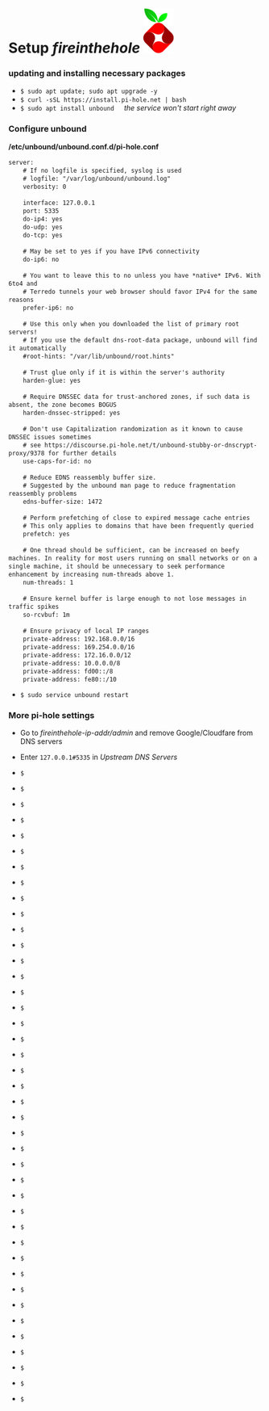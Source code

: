 # Setup *fireinthehole* ![fireinthehole! image](https://github.com/atheistd/atheistd.github.io/raw/master/assets/fireinthehole/fireinthehole.png)



### updating and installing necessary packages

 - `$ sudo apt update; sudo apt upgrade -y`
 - `$ curl -sSL https://install.pi-hole.net | bash`
 - `$ sudo apt install unbound` &nbsp;&nbsp;&nbsp;&nbsp;*the service won't start right away*



### Configure unbound

**/etc/unbound/unbound.conf.d/pi-hole.conf**

```
server:
    # If no logfile is specified, syslog is used
    # logfile: "/var/log/unbound/unbound.log"
    verbosity: 0

    interface: 127.0.0.1
    port: 5335
    do-ip4: yes
    do-udp: yes
    do-tcp: yes

    # May be set to yes if you have IPv6 connectivity
    do-ip6: no

    # You want to leave this to no unless you have *native* IPv6. With 6to4 and
    # Terredo tunnels your web browser should favor IPv4 for the same reasons
    prefer-ip6: no

    # Use this only when you downloaded the list of primary root servers!
    # If you use the default dns-root-data package, unbound will find it automatically
    #root-hints: "/var/lib/unbound/root.hints"

    # Trust glue only if it is within the server's authority
    harden-glue: yes

    # Require DNSSEC data for trust-anchored zones, if such data is absent, the zone becomes BOGUS
    harden-dnssec-stripped: yes

    # Don't use Capitalization randomization as it known to cause DNSSEC issues sometimes
    # see https://discourse.pi-hole.net/t/unbound-stubby-or-dnscrypt-proxy/9378 for further details
    use-caps-for-id: no

    # Reduce EDNS reassembly buffer size.
    # Suggested by the unbound man page to reduce fragmentation reassembly problems
    edns-buffer-size: 1472

    # Perform prefetching of close to expired message cache entries
    # This only applies to domains that have been frequently queried
    prefetch: yes

    # One thread should be sufficient, can be increased on beefy machines. In reality for most users running on small networks or on a single machine, it should be unnecessary to seek performance enhancement by increasing num-threads above 1.
    num-threads: 1

    # Ensure kernel buffer is large enough to not lose messages in traffic spikes
    so-rcvbuf: 1m

    # Ensure privacy of local IP ranges
    private-address: 192.168.0.0/16
    private-address: 169.254.0.0/16
    private-address: 172.16.0.0/12
    private-address: 10.0.0.0/8
    private-address: fd00::/8
    private-address: fe80::/10
```

 - `$ sudo service unbound restart`


### More pi-hole settings

 - Go to *fireinthehole-ip-addr/admin* and remove Google/Cloudfare from DNS servers
 - Enter `127.0.0.1#5335` in *Upstream DNS Servers*

 - `$ `
 - `$ `
 - `$ `
 - `$ `
 - `$ `
 - `$ `
 - `$ `
 - `$ `
 - `$ `
 - `$ `
 - `$ `
 - `$ `
 - `$ `
 - `$ `
 - `$ `
 - `$ `
 - `$ `
 - `$ `
 - `$ `
 - `$ `
 - `$ `
 - `$ `
 - `$ `
 - `$ `
 - `$ `
 - `$ `
 - `$ `
 - `$ `
 - `$ `
 - `$ `
 - `$ `
 - `$ `
 - `$ `
 - `$ `
 - `$ `
 - `$ `
 - `$ `
 - `$ `
 - `$ `
 - `$ `
 - `$ `

